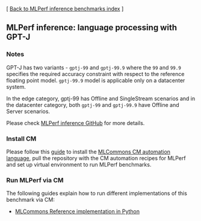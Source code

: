 [ [Back to MLPerf inference benchmarks index](../README.md) ]

## MLPerf inference: language processing with GPT-J

### Notes

GPT-J has two variants - `gptj-99` and `gptj-99.9` where the `99` and `99.9` specifies the required accuracy constraint 
with respect to the reference floating point model. `gptj-99.9` model is applicable only on a datacenter system.

In the edge category, gptj-99 has Offline and SingleStream scenarios and in the datacenter category, both `gptj-99` and `gptj-99.9` have Offline and Server scenarios.

Please check [MLPerf inference GitHub](https://github.com/mlcommons/inference) for more details.

### Install CM

Please follow this [guide](../README.md#install-cm-automation-language) 
to install the [MLCommons CM automation language](https://doi.org/10.5281/zenodo.8105339),
pull the repository with the CM automation recipes for MLPerf and 
set up virtual environment to run MLPerf benchmarks.

### Run MLPerf via CM

The following guides explain how to run different implementations of this benchmark via CM:

* [MLCommons Reference implementation in Python](README_reference.md)
